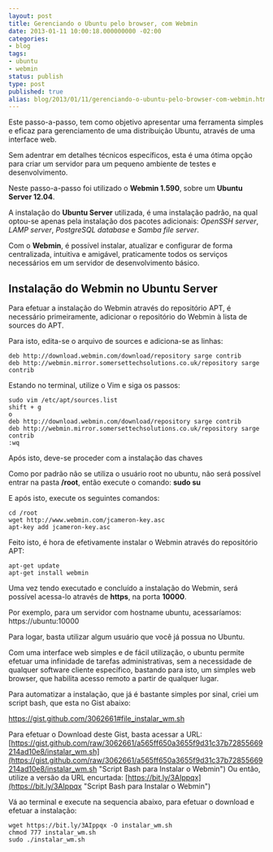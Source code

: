 ```yaml
---
layout: post
title: Gerenciando o Ubuntu pelo browser, com Webmin
date: 2013-01-11 10:00:18.000000000 -02:00
categories:
- blog
tags:
- ubuntu
- webmin
status: publish
type: post
published: true
alias: blog/2013/01/11/gerenciando-o-ubuntu-pelo-browser-com-webmin.html
---
```


Este passo-a-passo, tem como objetivo apresentar uma ferramenta simples e eficaz para gerenciamento de uma distribuição Ubuntu, através de uma interface web.

Sem adentrar em detalhes técnicos específicos, esta é uma ótima opção para criar um servidor para um pequeno ambiente de testes e desenvolvimento.

Neste passo-a-passo foi utilizado o **Webmin 1.590**, sobre um **Ubuntu Server 12.04**.

A instalação do **Ubuntu Server** utilizada, é uma instalação padrão, na qual optou-se apenas pela instalação dos pacotes adicionais: _OpenSSH server_, _LAMP server_, _PostgreSQL database_ e _Samba file server_.

Com o **Webmin**, é possível instalar, atualizar e configurar de forma centralizada, intuitiva e amigável, praticamente todos os serviços necessários em um servidor de desenvolvimento básico.

## Instalação do Webmin no Ubuntu Server

Para efetuar a instalação do Webmin através do repositório APT, é necessário primeiramente, adicionar o repositório do Webmin à lista de sources do APT.

Para isto, edita-se o arquivo de sources e adiciona-se as linhas:

	deb http://download.webmin.com/download/repository sarge contrib
	deb http://webmin.mirror.somersettechsolutions.co.uk/repository sarge contrib

Estando no terminal, utilize o Vim e siga os passos:

	sudo vim /etc/apt/sources.list
	shift + g
	o
	deb http://download.webmin.com/download/repository sarge contrib
	deb http://webmin.mirror.somersettechsolutions.co.uk/repository sarge contrib
	:wq

Após isto, deve-se proceder com a instalação das chaves

Como por padrão não se utiliza o usuário root no ubuntu, não será possível entrar na pasta **/root**, então execute o comando: **sudo su**

E após isto, execute os seguintes comandos:

	cd /root
	wget http://www.webmin.com/jcameron-key.asc
	apt-key add jcameron-key.asc

Feito isto, é hora de efetivamente instalar o Webmin através do repositório APT:

	apt-get update
	apt-get install webmin

Uma vez tendo executado e concluído a instalação do Webmin, será possível acessa-lo através de **https**, na porta **10000**.

Por exemplo, para um servidor com hostname ubuntu, acessaríamos: https://ubuntu:10000

Para logar, basta utilizar algum usuário que você já possua no Ubuntu.

Com uma interface web simples e de fácil utilização, o ubuntu permite efetuar uma infinidade de tarefas administrativas, sem a necessidade de qualquer software cliente específico, bastando para isto, um simples web browser, que habilita acesso remoto a partir de qualquer lugar.

Para automatizar a instalação, que já é bastante simples por sinal, criei um script bash, que esta no Gist abaixo:

https://gist.github.com/3062661#file_instalar_wm.sh

Para efetuar o Download deste Gist, basta acessar a URL: [https://gist.github.com/raw/3062661/a565ff650a3655f9d31c37b72855669214ad10e8/instalar_wm.sh](https://gist.github.com/raw/3062661/a565ff650a3655f9d31c37b72855669214ad10e8/instalar_wm.sh "Script Bash para Instalar o Webmin")
Ou então, utilize a versão da URL encurtada: [https://bit.ly/3AIppqx](https://bit.ly/3AIppqx "Script Bash para Instalar o Webmin")

Vá ao terminal e execute na sequencia abaixo, para efetuar o download e efetuar a instalação:

	wget https://bit.ly/3AIppqx -O instalar_wm.sh
	chmod 777 instalar_wm.sh
	sudo ./instalar_wm.sh